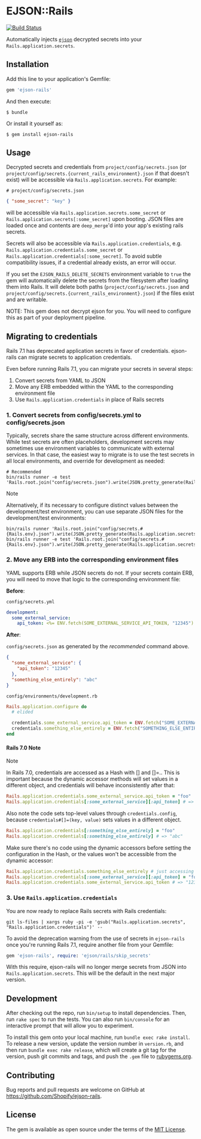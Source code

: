 # EJSON::Rails

[![Build Status](https://github.com/Shopify/ejson-rails/workflows/CI/badge.svg?branch=main)](https://github.com/Shopify/ejson-rails/actions?query=branch%3Amain)

Automatically injects [`ejson`](https://github.com/Shopify/ejson) decrypted secrets into your `Rails.application.secrets`.

## Installation

Add this line to your application's Gemfile:

```ruby
gem 'ejson-rails'
```

And then execute:

    $ bundle

Or install it yourself as:

    $ gem install ejson-rails

## Usage

Decrypted secrets and credentials from `project/config/secrets.json` (or `project/config/secrets.{current_rails_environment}.json` if that doesn't exist) will be accessible via `Rails.application.secrets`. For example:

`# project/config/secrets.json`
```json
{ "some_secret": "key" }
```

will be accessible via `Rails.application.secrets.some_secret` or `Rails.application.secrets[:some_secret]` upon booting. JSON files are loaded once and contents are `deep_merge`'d into your app's existing rails secrets.

Secrets will also be accessible via `Rails.application.credentials`, e.g. `Rails.application.credentials.some_secret` or `Rails.application.credentials[:some_secret]`. To avoid subtle compatibility issues, if a credential already exists, an error will occur.

If you set the `EJSON_RAILS_DELETE_SECRETS` environment variable to `true` the gem will automatically delete the secrets from the filesystem after loading them into Rails. It will delete both paths (`project/config/secrets.json` and `project/config/secrets.{current_rails_environment}.json`) if the files exist and are writable.

NOTE: This gem does not decrypt ejson for you. You will need to configure this as part of your deployment pipeline.

## Migrating to credentials

Rails 7.1 has deprecated application secrets in favor of credentials. ejson-rails can migrate secrets to application credentials.

Even before running Rails 7.1, you can migrate your secrets in several steps:
1. Convert secrets from YAML to JSON
2. Move any ERB embedded within the YAML to the corresponding environment file
3. Use `Rails.application.credentials` in place of Rails secrets

### 1. Convert secrets from config/secrets.yml to config/secrets.json

Typically, secrets share the same structure across different environments. While test secrets are often placeholders, development secrets may sometimes use environment variables to communicate with external services.
In that case, the easiest way to migrate is to use the test secrets in all local environments, and override for development as needed:

```sh-session
# Recommended
bin/rails runner -e test 'Rails.root.join("config/secrets.json").write(JSON.pretty_generate(Rails.application.secrets.to_h.without(:secret_key_base)))'
```

> [!NOTE]
> Alternatively, if its necessary to configure distinct values between the development/test environment, you can use separate JSON files for the development/test environments:
>
> ```sh-session
> bin/rails runner 'Rails.root.join("config/secrets.#{Rails.env}.json").write(JSON.pretty_generate(Rails.application.secrets.to_h.without(:secret_key_base)))'
> bin/rails runner -e test 'Rails.root.join("config/secrets.#{Rails.env}.json").write(JSON.pretty_generate(Rails.application.secrets.to_h.without(:secret_key_base)))'
> ```

### 2. Move any ERB into the corresponding environment files

YAML supports ERB while JSON secrets do not. If your secrets contain ERB, you will need to move that logic to the corresponding environment file:

**Before**:

`config/secrets.yml`
```yaml
development:
  some_external_service:
    api_token: <%= ENV.fetch(SOME_EXTERNAL_SERVICE_API_TOKEN, "12345") %>
```

**After**:

`config/secrets.json` as generated by the *recommended* command above.
```json
{
  "some_external_service": {
    "api_token": "12345"
  },
  "something_else_entirely": "abc"
}
```

`config/environments/development.rb`
```ruby
Rails.application.configure do
  # elided

  credentials.some_external_service.api_token = ENV.fetch("SOME_EXTERNAL_SERVICE_API_TOKEN", "12345")
  credentials.something_else_entirely = ENV.fetch("SOMETHING_ELSE_ENTIRELY", "abc")
end
```

#### Rails 7.0 Note
> [!NOTE]
> In Rails 7.0, credentials are accessed as a Hash with [] and []=.. This is important because the dynamic accessor methods will set values in a different object, and credentials will behave inconsistently after that:

```ruby
Rails.application.credentials.some_external_service.api_token = "foo"
Rails.application.credentials[:some_external_service][:api_token] # => "12345"
```

Also note the code sets top-level values through `credentials.config`, because `credentials#[]=(key, value)` sets values in a different object.

```ruby
Rails.application.credentials[:something_else_entirely] = "foo"
Rails.application.credentials[:something_else_entirely] # => "abc"
```

Make sure there's no code using the dynamic accessors before setting the configuration in the Hash, or the values won't be accessible from the dynamic accessor:

```ruby
Rails.application.credentials.something_else_entirely # just accessing is enough to cause the issue
Rails.application.credentials[:some_external_service][:api_token] = "foo"
Rails.application.credentials.some_external_service.api_token # => "12345"
```

### 3. Use `Rails.application.credentials`

You are now ready to replace Rails secrets with Rails credentials:

```sh-session
git ls-files | xargs ruby -pi -e 'gsub("Rails.application.secrets", "Rails.application.credentials")' --
```

To avoid the deprecation warning from the use of secrets in `ejson-rails` once you're running Rails 7.1, require another file from your Gemfile:

```ruby
gem 'ejson-rails', require: 'ejson/rails/skip_secrets'
```

With this require, ejson-rails will no longer merge secrets from JSON into `Rails.application.secrets`. This will be the default in the next major version.

## Development

After checking out the repo, run `bin/setup` to install dependencies. Then, run `rake spec` to run the tests. You can also run `bin/console` for an interactive prompt that will allow you to experiment.

To install this gem onto your local machine, run `bundle exec rake install`. To release a new version, update the version number in `version.rb`, and then run `bundle exec rake release`, which will create a git tag for the version, push git commits and tags, and push the `.gem` file to [rubygems.org](https://rubygems.org).

## Contributing

Bug reports and pull requests are welcome on GitHub at https://github.com/Shopify/ejson-rails.

## License

The gem is available as open source under the terms of the [MIT License](https://opensource.org/licenses/MIT).
